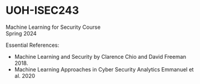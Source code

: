 # UOH-ISEC243
Machine Learning for Security Course 
<br>
Spring 2024

Essential References: 
<ul>
<li> Machine Learning and Security by Clarence Chio and David Freeman 2018.</li>
 <li> Machine Learning Approaches in Cyber Security Analytics  Emmanuel et al. 2020</li>
</ul>


